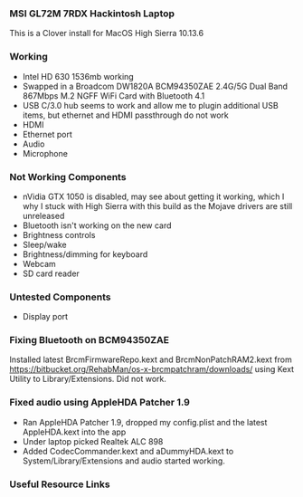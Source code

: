 ###  MSI GL72M 7RDX Hackintosh Laptop

This is a Clover install for MacOS High Sierra 10.13.6

### Working 

- Intel HD 630 1536mb working
- Swapped in a Broadcom DW1820A BCM94350ZAE 2.4G/5G Dual Band 867Mbps M.2 NGFF WiFi Card with Bluetooth 4.1  
- USB C/3.0 hub seems to work and allow me to plugin additional USB items, but ethernet and HDMI passthrough do not work
- HDMI
- Ethernet port
- Audio 
- Microphone

### Not Working Components

- nVidia GTX 1050 is disabled, may see about getting it working, which I why I stuck with High Sierra with this build as the Mojave drivers are still unreleased
- Bluetooth isn't working on the new card
- Brightness controls
- Sleep/wake
- Brightness/dimming for keyboard
- Webcam
- SD card reader

### Untested Components
- Display port


### Fixing Bluetooth on BCM94350ZAE

Installed latest BrcmFirmwareRepo.kext and BrcmNonPatchRAM2.kext from https://bitbucket.org/RehabMan/os-x-brcmpatchram/downloads/ using Kext Utility to Library/Extensions. Did not work.

### Fixed audio using AppleHDA Patcher 1.9
- Ran AppleHDA Patcher 1.9, dropped my config.plist and the latest AppleHDA.kext into the app
- Under laptop picked Realtek ALC 898
- Added CodecCommander.kext and aDummyHDA.kext to System/Library/Extensions and audio started working.


### Useful Resource Links
